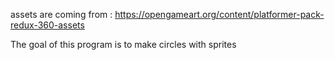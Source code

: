 	

assets are coming from : https://opengameart.org/content/platformer-pack-redux-360-assets


The goal of this program is to make circles with sprites 







